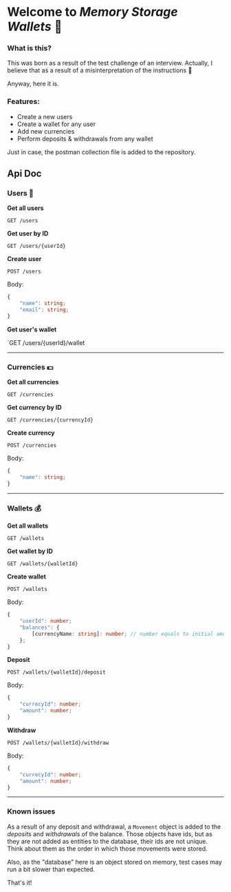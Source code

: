 # Welcome to _Memory Storage Wallets_ 💱

### What is this?
This was born as a result of the test challenge of an interview. Actually, I believe that as a result of a misinterpretation of the instructions 🤦

Anyway, here it is.


### Features:
 - Create a new users
 - Create a wallet for any user
 - Add new currencies
 - Perform deposits & withdrawals from any wallet


 Just in case, the postman collection file is added to the repository.


## Api Doc

### Users 🙆
**Get all users**

`GET /users` 

**Get user by ID**

`GET /users/{userId}`

**Create user**

`POST /users`

Body:
```typescript
{
	"name": string;
	"email": string;
}
```
**Get user's wallet**

`GET /users/{userId}/wallet

---

### Currencies 💵
**Get all currencies**

`GET /currencies` 

**Get currency by ID**

`GET /currencies/{currencyId}`

**Create currency**

`POST /currencies`

Body:
```typescript
{
	"name": string;
}
```

---

### Wallets 💰
**Get all wallets**

`GET /wallets` 

**Get wallet by ID**

`GET /wallets/{walletId}`

**Create wallet**

`POST /wallets`

Body:
```typescript
{
	"userId": number;
	"balances": {
		[currencyName: string]: number; // number equals to initial amount
	};
}
```

**Deposit**

`POST /wallets/{walletId}/deposit`

Body:
```typescript
{
	"currecyId": number;
	"amount": number;
}
```


**Withdraw**

`POST /wallets/{walletId}/withdraw`

Body:
```typescript
{
	"currecyId": number;
	"amount": number;
}
```
---
### Known issues

As a result of any deposit and withdrawal, a `Movement` object is added to the _deposits_ and _withdrawals_ of the balance. Those objects have ids, but as they are not added as entities to the database, their ids are not unique. Think about them as the order in which those movements were stored.

Also, as the "database" here is an object stored on memory, test cases may run a bit slower than expected.

That's it!